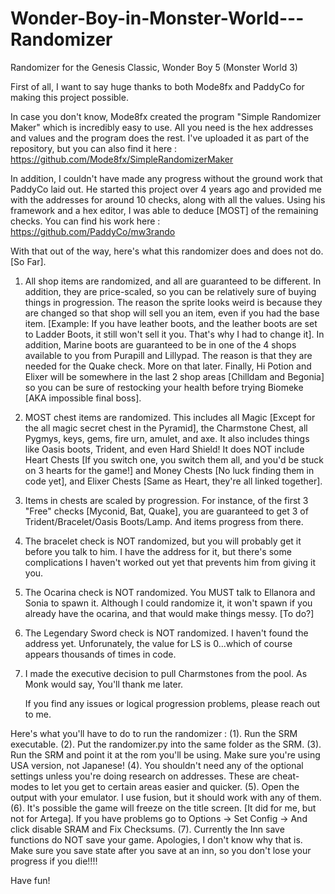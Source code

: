 # Wonder-Boy-in-Monster-World---Randomizer
Randomizer for the Genesis Classic, Wonder Boy 5 (Monster World 3)

First of all, I want to say huge thanks to both Mode8fx and PaddyCo for making this project possible.

In case you don't know, Mode8fx created the program "Simple Randomizer Maker" which is incredibly easy to use. All you need is the hex addresses and values and the program does the rest.
I've uploaded it as part of the repository, but you can also find it here : https://github.com/Mode8fx/SimpleRandomizerMaker

In addition, I couldn't have made any progress without the ground work that PaddyCo laid out. He started this project over 4 years ago and provided me with the addresses for around 10 checks, along with all the values.
Using his framework and a hex editor, I was able to deduce [MOST] of the remaining checks.
You can find his work here : https://github.com/PaddyCo/mw3rando

With that out of the way, here's what this randomizer does and does not do. [So Far].

1. All shop items are randomized, and all are guaranteed to be different. In addition, they are price-scaled, so you can be relatively sure of buying things in progression. The reason the sprite looks weird is because they are changed so that shop will sell you an item, even if you had the base item. [Example: If you have leather boots, and the leather boots are set to Ladder Boots, it still won't sell it you. That's why I had to change it]. In addition, Marine boots are guaranteed to be in one of the 4 shops available to you from Purapill and Lillypad. The reason is that they are needed for the Quake check. More on that later. Finally, Hi Potion and Elixer will be somewhere in the last 2 shop areas [Chilldam and Begonia] so you can be sure of restocking your health before trying Biomeke [AKA impossible final boss].
2. MOST chest items are randomized. This includes all Magic [Except for the all magic secret chest in the Pyramid], the Charmstone Chest, all Pygmys, keys, gems, fire urn, amulet, and axe. It also includes things like Oasis boots, Trident, and even Hard Shield! It does NOT include Heart Chests [If you switch one, you switch them all, and you'd be stuck on 3 hearts for the game!] and Money Chests [No luck finding them in code yet], and Elixer Chests [Same as Heart, they're all linked together]. 
3. Items in chests are scaled by progression. For instance, of the first 3 "Free" checks [Myconid, Bat, Quake], you are guaranteed to get 3 of Trident/Bracelet/Oasis Boots/Lamp. And items progress from there.
4. The bracelet check is NOT randomized, but you will probably get it before you talk to him. I have the address for it, but there's some complications I haven't worked out yet that prevents him from giving it you.
5. The Ocarina check is NOT randomized. You MUST talk to Ellanora and Sonia to spawn it. Although I could randomize it, it won't spawn if you already have the ocarina, and that would make things messy. [To do?]
6. The Legendary Sword check is NOT randomized. I haven't found the address yet. Unforunately, the value for LS is 0...which of course appears thousands of times in code.
7. I made the executive decision to pull Charmstones from the pool. As Monk would say, You'll thank me later.


   If you find any issues or logical progression problems, please reach out to me.

Here's what you'll have to do to run the randomizer :
(1). Run the SRM executable. 
(2). Put the randomizer.py into the same folder as the SRM. 
(3). Run the SRM and point it at the rom you'll be using. Make sure you're using USA version, not Japanese!
(4). You shouldn't need any of the optional settings unless you're doing research on addresses. These are cheat-modes to let you get to certain areas easier and quicker.
(5). Open the output with your emulator. I use fusion, but it should work with any of them. 
(6). It's possible the game will freeze on the title screen. [It did for me, but not for Artega]. If you have problems go to Options -> Set Config -> And click disable SRAM and Fix Checksums. 
(7). Currently the Inn save functions do NOT save your game. Apologies, I don't know why that is. Make sure you save state after you save at an inn, so you don't lose your progress if you die!!!!

Have fun!
    
